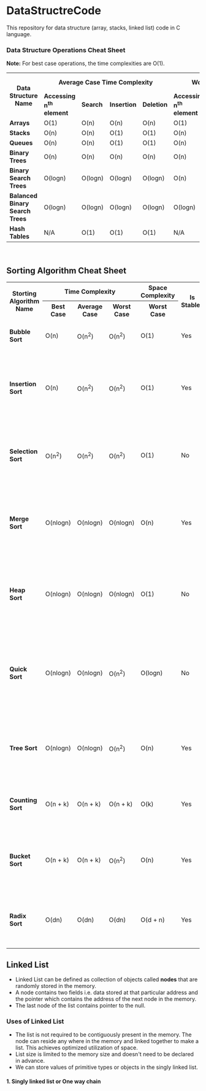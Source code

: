 # DataStructreCode
This repository for data structure (array, stacks, linked list) code in C language.

### Data Structure Operations Cheat Sheet
**Note:** For best case operations, the time complexities are O(1).
<table >
<tr>
<th rowspan="2">Data Structure Name</th>
<th colspan="4">Average Case Time Complexity</th>
<th colspan="4">Worst Case Time Complexity</th>
<th>Space Complexity</th>
</tr>
<tr>
<td><strong>Accessing n<sup>th</sup> element</strong></td>
<td><strong>Search</strong></td>
<td><strong>Insertion</strong></td>
<td><strong>Deletion</strong></td>
<td><strong>Accessing n<sup>th</sup> element</strong></td>
<td><strong>Search</strong></td>
<td><strong>Insertion</strong></td>
<td><strong>Deletion</strong></td>
<td><strong>Worst Case</strong></td>
</tr>
<tr>
<td><strong>Arrays</strong></td>
<td>O(1)</td>
<td>O(n)</td>
<td>O(n)</td>
<td>O(n)</td>
<td>O(1)</td>
<td>O(n)</td>
<td>O(n)</td>
<td>O(n)</td>
<td>O(n)</td>
</tr>
<tr>
<td><strong>Stacks</strong></td>
<td>O(n)</td>
<td>O(n)</td>
<td>O(1)</td>
<td>O(1)</td>
<td>O(n)</td>
<td>O(n)</td>
<td>O(1)</td>
<td>O(1)</td>
<td>O(n)</td>
</tr>
 <tr>
<td><strong>Queues</strong></td>
<td>O(n)</td>
<td>O(n)</td>
<td>O(1)</td>
<td>O(1)</td>
<td>O(n)</td>
<td>O(n)</td>
<td>O(1)</td>
<td>O(1)</td>
<td>O(n)</td>
</tr>
 <tr>
<td><strong>Binary Trees</strong></td>
<td>O(n)</td>
<td>O(n)</td>
<td>O(n)</td>
<td>O(n)</td>
<td>O(n)</td>
<td>O(n)</td>
<td>O(n)</td>
<td>O(n)</td>
<td>O(n)</td>
</tr>
  <tr>
<td><strong>Binary Search Trees</strong></td>
<td>O(logn)</td>
<td>O(logn)</td>
<td>O(logn)</td>
<td>O(logn)</td>
<td>O(n)</td>
<td>O(n)</td>
<td>O(n)</td>
<td>O(n)</td>
<td>O(n)</td>
</tr>
   <tr>
<td><strong>Balanced Binary Search Trees</strong></td>
<td>O(logn)</td>
<td>O(logn)</td>
<td>O(logn)</td>
<td>O(logn)</td>
<td>O(logn)</td>
<td>O(logn)</td>
<td>O(logn)</td>
<td>O(logn)</td>
<td>O(logn)</td>
</tr>
  <tr>
<td><strong>Hash Tables</strong></td>
<td>N/A</td>
<td>O(1)</td>
<td>O(1)</td>
<td>O(1)</td>
<td>N/A</td>
<td>O(n)</td>
<td>O(n)</td>
<td>O(n)</td>
<td>O(n)</td>
</tr>
</table><br>

## Sorting Algorithm Cheat Sheet
<table>
<tr>
<th rowspan="2">Storting Algorithm Name</th>
<th colspan="3">Time Complexity</th>
<th>Space Complexity</th>
<th rowspan="2">Is Stable?</th>
<th rowspan="2">Storting Class Type</th>
<th rowspan="2">Remarks</th>
</tr>
<tr>
<th>Best Case</th>
<th>Average Case</th>
<th>Worst Case</th>
<th>Worst Case</th>
</tr>
<tr>
<td><strong>Bubble Sort</strong></td>
<td>O(n)</td>
<td>O(n<sup>2</sup>)</td>
<td>O(n<sup>2</sup>)</td>
<td>O(1)</td>
<td>Yes</td>
<td>Comparison</td>
<td>Not a preferred sorting algorithm</td>
</tr>
<tr>
<td><strong>Insertion Sort</strong></td>
<td>O(n)</td>
<td>O(n<sup>2</sup>)</td>
<td>O(n<sup>2</sup>)</td>
<td>O(1)</td>
<td>Yes</td>
<td>Comparison</td>
<td>In the best case (already sorted), every insert requires constant time.</td>
</tr>
<tr>
<td><strong>Selection Sort</strong></td>
<td>O(n<sup>2</sup>)</td>
<td>O(n<sup>2</sup>)</td>
<td>O(n<sup>2</sup>)</td>
<td>O(1)</td>
<td>No</td>
<td>Comparison</td>
<td>Even a perfectly sorted array requires scanning the entire array.</td>
</tr>
<tr>
<td><strong>Merge Sort</strong></td>
<td>O(nlogn)</td>
<td>O(nlogn)</td>
<td>O(nlogn)</td>
<td>O(n)</td>
<td>Yes</td>
<td>Comparison</td>
<td>On array, it requires O(n) space and on linked lists, it requires constant space.</td>
</tr>
<tr>
<td><strong>Heap Sort</strong></td>
<td>O(nlogn)</td>
<td>O(nlogn)</td>
<td>O(nlogn)</td>
<td>O(1)</td>
<td>No</td>
<td>Comparison</td>
<td>By using input array as storage for the heap, it is possible to achieve constant space.</td>
</tr>
<tr>
<td><strong>Quick Sort</strong></td>
<td>O(nlogn)</td>
<td>O(nlogn)</td>
<td>O(n<sup>2</sup>)</td>
<td>O(logn)</td>
<td>No</td>
<td>Comparison</td>
<td>Randomly picking a pivot value can help avoid worst case scenarios such as a perfectly sorted array.</td>
</tr>
<tr>
<td><strong>Tree Sort</strong></td>
<td>O(nlogn)</td>
<td>O(nlogn)</td>
<td>O(n<sup>2</sup>)</td>
<td>O(n)</td>
<td>Yes</td>
<td>Comparison</td>
<td>Performing inorder traversal on the balanced binary search tree.</td>
</tr> 
<tr>
<td><strong>Counting Sort</strong></td>
<td>O(n + k)</td>
<td>O(n + k)</td>
<td>O(n + k)</td>
<td>O(k)</td>
<td>Yes</td>
<td>Linear</td>
<td>Where k is the range of the non-negative key value.</td>
</tr>
<tr>
<td><strong>Bucket Sort</strong></td>
<td>O(n + k)</td>
<td>O(n + k)</td>
<td>O(n<sup>2</sup>)</td>
<td>O(n)</td>
<td>Yes</td>
<td>Linear</td>
<td>Bucket sort is stable, if the underlying sorting algorithm is stable.</td>
</tr>
<tr>
<td><strong>Radix Sort</strong></td>
<td>O(dn)</td>
<td>O(dn)</td>
<td>O(dn)</td>
<td>O(d + n)</td>
<td>Yes</td>
<td>Linear</td>
<td>Radix sort is stable, if the underlying sorting algorithm is stable.</td>
</tr>
</table>
  
## Linked List
* Linked List can be defined as collection of objects called **nodes** that are randomly stored in the memory.
* A node contains two fields i.e. data stored at that particular address and the pointer which contains the address of the next node in the memory.
* The last node of the list contains pointer to the null.
### Uses of Linked List
* The list is not required to be contiguously present in the memory. The node can reside any where in the memory and linked together to make a list. This achieves optimized utilization of space.
* List size is limited to the memory size and doesn't need to be declared in advance.
* We can store values of primitive types or objects in the singly linked list.
#### 1. Singly linked list or One way chain

